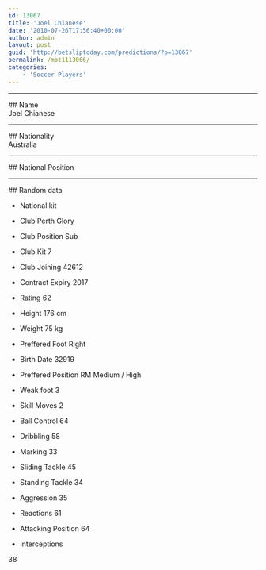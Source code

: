 ```yaml
---
id: 13067
title: 'Joel Chianese'
date: '2010-07-26T17:56:40+00:00'
author: admin
layout: post
guid: 'http://betsliptoday.com/predictions/?p=13067'
permalink: /mbt1113066/
categories:
    - 'Soccer Players'
---
```


- - - - - -

\## Name  
 Joel Chianese

- - - - - -

\## Nationality  
 Australia

- - - - - -

\## National Position

- - - - - -

\## Random data

- National kit
- Club
 Perth Glory

- Club Position
 Sub

- Club Kit
 7

- Club Joining
 42612

- Contract Expiry
 2017

- Rating
 62

- Height
 176 cm

- Weight
 75 kg

- Preffered Foot
 Right

- Birth Date
 32919

- Preffered Position
 RM Medium / High

- Weak foot
 3

- Skill Moves
 2

- Ball Control
 64

- Dribbling
 58

- Marking
 33

- Sliding Tackle
 45

- Standing Tackle
 34

- Aggression
 35

- Reactions
 61

- Attacking Position
 64

- Interceptions

 38